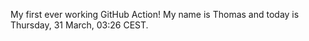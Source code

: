 My first ever working GitHub Action!
My name is Thomas and today is Thursday, 31 March, 03:26 CEST. 
